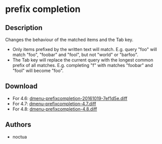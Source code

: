 prefix completion
=================

Description
-----------
Changes the behaviour of the matched items and the Tab key.

* Only items prefixed by the written text will match. E.g. query "foo" will
  match "foo", "foobar" and "fool", but not "world" or "barfoo".
* The Tab key will replace the current query with the longest common prefix of
  all matches. E.g. completing "f" with matches "foobar" and "fool" will become
  "foo".

Download
--------
* For 4.6: [dmenu-prefixcompletion-20161019-7ef1d5e.diff](dmenu-prefixcompletion-20161019-7ef1d5e.diff)
* For 4.7: [dmenu-prefixcompletion-4.7.diff](dmenu-prefixcompletion-4.7.diff)
* For 4.8: [dmenu-prefixcompletion-4.8.diff](dmenu-prefixcompletion-4.8.diff)

Authors
-------

* noctua


